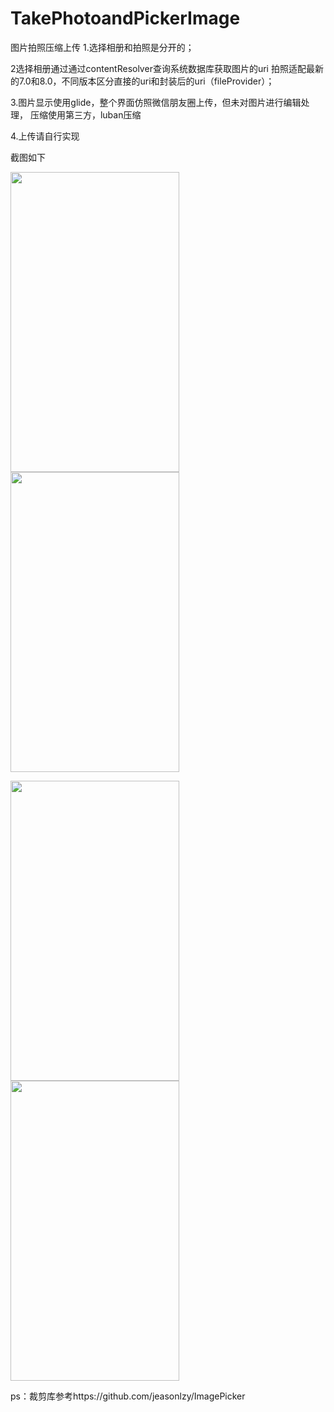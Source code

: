 # TakePhotoandPickerImage
图片拍照压缩上传
1.选择相册和拍照是分开的；

2选择相册通过通过contentResolver查询系统数据库获取图片的uri
拍照适配最新的7.0和8.0，不同版本区分直接的uri和封装后的uri（fileProvider）；

3.图片显示使用glide，整个界面仿照微信朋友圈上传，但未对图片进行编辑处理，
压缩使用第三方，luban压缩

4.上传请自行实现



截图如下

<img src="https://github.com/docwei2050/TakePhotoandPickerImage/blob/master/screenshot/Screenshot_20180501-111017.jpg" width=270 height=480 />  <img src="https://github.com/docwei2050/TakePhotoandPickerImage/blob/master/screenshot/Screenshot_20180501-112433.jpg" width=270 height=480 />

<img src="https://github.com/docwei2050/TakePhotoandPickerImage/blob/master/screenshot/Screenshot_20180501-111029.jpg" width=270 height=480 />  <img src="https://github.com/docwei2050/TakePhotoandPickerImage/blob/master/screenshot/Screenshot_20180501-111050.jpg" width=270 height=480 />


ps：裁剪库参考https://github.com/jeasonlzy/ImagePicker

